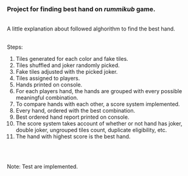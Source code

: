 ### Project for finding best hand on _rummikub_ game.
<br>
A little explanation about followed alghorithm to find the best hand.
<br><br>

Steps:
<br>
1. Tiles generated for each color and fake tiles.
2. Tiles shuffled and joker randomly picked.
3. Fake tiles adjusted with the picked joker.
4. Tiles assigned to players.
5. Hands printed on console.
6. For each players hand, the hands are grouped with every possible meaningful combination.
7. To compare hands with each other, a score system implemented.
8. Every hand, ordered with the best combination.
9. Best ordered hand report printed on console.
8. The score system takes account of whether or not hand has joker, double joker, ungrouped tiles count, duplicate eligibility, etc.
11. The hand with highest score is the best hand.

<br>
<br>

Note: Test are implemented.

